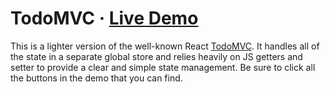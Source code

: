 # TodoMVC · [Live Demo](https://solkimicreb.github.io/react-easy-state/examples/todoMVC/dist)

This is a lighter version of the well-known React [TodoMVC](http://todomvc.com/). It handles all of the state in a separate global store and relies heavily on JS getters and setter to provide a clear and simple state management. Be sure to click all the buttons in the demo that you can find.
